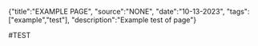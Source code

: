 {"title":"EXAMPLE PAGE", "source":"NONE", "date":"10-13-2023", "tags":["example","test"], "description":"Example test of page"}




#TEST